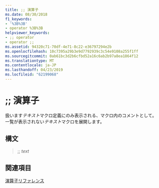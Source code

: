 ```yaml
---
title: ;; 演算子
ms.date: 08/30/2018
f1_keywords:
- '%3B%3B'
- operator %3B%3B
helpviewer_keywords:
- ;; operator
- operator ;;
ms.assetid: 94320c71-70df-4e71-8c22-e36797294e2b
ms.openlocfilehash: 10c7395a29b3e9d7792939c3c54e9108a255f1ff
ms.sourcegitcommit: 0ab61bc3d2b6cfbd52a16c6ab2b97a8ea1864f12
ms.translationtype: MT
ms.contentlocale: ja-JP
ms.lasthandoff: 04/23/2019
ms.locfileid: "62199068"
---
```

# <a name="operator-"></a>;; 演算子

扱います*テキスト*マクロ定義にのみ表示される、マクロ内のコメントとして。 一覧が表示されない*テキスト*マクロを展開します。

## <a name="syntax"></a>構文

> ;; *text*

## <a name="see-also"></a>関連項目

[演算子リファレンス](../../assembler/masm/operators-reference.md)<br/>